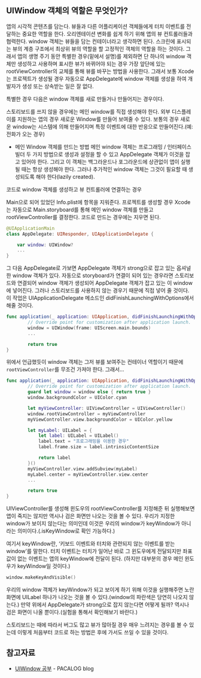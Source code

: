 ## UIWindow 객체의 역할은 무엇인가?
앱의 시각적 콘텐츠를 담는다.
뷰들과 다른 어플리케이션 객체들에게 터치 이벤트를 전달하는 중요한 역할을 한다.
오리엔테이션 변화를 쉽게 하기 위해 앱의 뷰 컨트롤러들과 협력한다.
window 객체는 뷰들을 담는 컨테이너라고 생각하면 된다. 스크린에 표시되는 뷰의 계층 구조에서 최상위 뷰의 역할을 할 고정적인 객체의 역할을 하는 것이다. 그래서 앱의 생명 주기 동안 특별한 경우(밑에서 설명)를 제외하면 단 하나의 window 객체만 생성하고 사용하며 표시한 뷰가 바뀌어야 되는 경우 가장 앞단에 있는 rootViewController의 교체를 통해 뷰를 바꾸는 방법을 사용한다. 그래서 보통 Xcode는 프로젝트가 생성될 경우 자동으로 AppDelegate에 window 객체를 생성을 하여 개발자가 생성 또는 상속받는 일은 잘 없다.

특별한 경우
다음은 window 객체를 새로 만들거나 만들어지는 경우이다.

스토리보드를 쓰지 않을 경우에는 메인 window를 직접 생성해야 한다.
외부 디스플레이를 지원하는 앱의 경우 새로운 Window를 만들어 보여줄 수 있다.
보통의 경우 새로운 window는 시스템에 의해 만들어지며 특정 이벤트에 대한 반응으로 만들어진다.(예: 전화가 오는 경우)

- 메인 Window 객체를 만드는 방법
메인 window 객체는 프로그래밍 / 인터페이스 빌더 두 가지 방법으로 생성과 설정을 할 수 있고 AppDelegate 객체가 이것을 잡고 있어야 한다. 그리고 이 객체는 백그라운드나 포그라운드에 상관없이 앱이 실행될 때는 항상 생성해야 한다. 그러나 추가적인 window 객체는 그것이 필요할 때 생성되도록 해야 한다(lazily created).

코드로 window 객체를 생성하고 뷰 컨트롤러에 연결하는 경우

Main으로 되어 있었던 Info.plist에 항목을 지워준다. 프로젝트를 생성할 경우 Xcode는 자동으로 Main.storyboard를 통해 메인 window 객체를 만들고 rootViewController를 결정한다. 코드로 만드는 경우에는 지우면 된다.

```swift
@UIApplicationMain
class AppDelegate: UIResponder, UIApplicationDelegate {

    var window: UIWindow?
    ...
}
```

그 다음 AppDelegate로 가보면 AppDelegate 객체가 strong으로 잡고 있는 옵셔널한 window 객체가 있다. 자동으로 storyboard가 연결이 되어 있는 경우라면 스토리보드와 연결되어 window 객체가 생성되어 AppDelegate 객체가 잡고 있는 이 window에 넣어진다. 그러나 스토리보드를 사용하지 않는 경우기 때문에 직접 넣어 줄 것이다. 이 작업은 UIApplicationDelegate 메소드인 didFinishLaunchingWithOptions에서 해줄 것이다.

```swift
func application(_ application: UIApplication, didFinishLaunchingWithOptions launchOptions: [UIApplicationLaunchOptionsKey: Any]?) -> Bool {
        // Override point for customization after application launch.
        window = UIWindow(frame: UIScreen.main.bounds)
        ...

        return true
}
```

위에서 언급했듯이 window 객체는 그저 뷰를 보여주는 컨테이너 역할이기 때문에 `rootViewController`를 무조건 가져야 한다. 그래서…

```swift
func application(_ application: UIApplication, didFinishLaunchingWithOptions launchOptions: [UIApplicationLaunchOptionsKey: Any]?) -> Bool {
        // Override point for customization after application launch.
        guard let window = window else { return true }
        window.backgroundColor = UIColor.cyan

        let myViewController: UIViewController = UIViewController()
        window.rootViewController = myViewController
        myViewController.view.backgroundColor = UIColor.yellow

        let myLabel: UILabel = {
            let label: UILabel = UILabel()
            label.text = "프로그래밍을 이용한 경우"
            label.frame.size = label.intrinsicContentSize

            return label
        }()
        myViewController.view.addSubview(myLabel)
        myLabel.center = myViewController.view.center
        ...

        return true
}
```

UIViewController를 생성해 윈도우의 rootViewController를 지정해준 뒤 실행해보면 앱이 죽지는 않지만 역시나 검은 화면만 나오는 것을 볼 수 있다. 우리가 지정한 window가 보이지 않는다는 의미인데 이것은 우리의 window가 keyWindow가 아니라는 의미이다.(.isKeyWindow로 확인 가능하다.)

여기서 keyWindow란, ‘키보드 이벤트와 터치와 관련되지 않는 이벤트를 받는 window’를 말한다. 터치 이벤트는 터치가 일어난 바로 그 윈도우에게 전달되지만 좌표값이 없는 이벤트는 앱의 keyWindow에 전달이 된다. (하지만 대부분의 경우 메인 윈도우가 keyWindow일 것이다.)

```swift
window.makeKeyAndVisible()
```

우리의 window 객체가 keyWindow가 되고 보이게 하기 위해 이것을 실행해주면 노란화면에 UILabel 하나가 나오는 것을 볼 수 있다.(window의 파란색은 당연히 나오지 않는다.) 만약 위에서 AppDelegate가 strong으로 잡지 않는다면 어떻게 될까? 역시나 검은 화면이 나올 뿐이다.(실험을 통해서 확인해보기 바란다.)

스토리보드는 때에 따라서 버그도 많고 뷰가 많아질 경우 매우 느려지는 경우를 볼 수 있는데 이렇게 처음부터 코드로 하는 방법은 후에 가서도 쓰일 수 있을 것이다.

## 참고자료
- [UIWindow 공부](https://wnstkdyu.github.io/2017/12/29/uiwindow/) - PACALOG blog